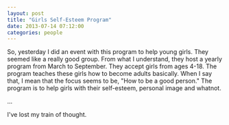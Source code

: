 ```yaml
---
layout: post
title: "Girls Self-Esteem Program"
date: 2013-07-14 07:12:00
categories: people
---
```


So, yesterday I did an event with this program to help young girls.
They seemed like a really good group.
From what I understand, they host a yearly program from March to September.
They accept girls from ages 4-18.
The program teaches these girls how to become adults basically.
When I say that, I mean that the focus seems to be, "How to be a good person."
The program is to help girls with their self-esteem, personal image and whatnot.

...

I've lost my train of thought.
